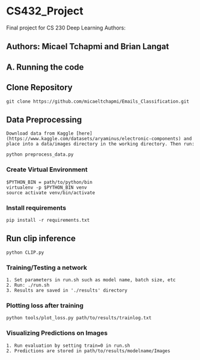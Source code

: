 # CS432_Project
Final project for CS 230 Deep Learning
Authors: 

## Authors: Micael Tchapmi and Brian Langat

## A. Running the code

## Clone Repository
    git clone https://github.com/micaeltchapmi/Emails_Classification.git

## Data Preprocessing
    Download data from Kaggle [here](https://www.kaggle.com/datasets/aryaminus/electronic-components) and place into a data/images directory in the working directory. Then run:

    python preprocess_data.py

### Create Virtual Environment
    $PYTHON_BIN = path/to/python/bin
    virtualenv -p $PYTHON_BIN venv
    source activate venv/bin/activate
   
### Install requirements
    pip install -r requirements.txt

## Run clip inference
    python CLIP.py

### Training/Testing a network
    1. Set parameters in run.sh such as model name, batch size, etc
    2. Run: ./run.sh
    3. Results are saved in './results' directory
    
### Plotting loss after training
    python tools/plot_loss.py path/to/results/trainlog.txt

### Visualizing Predictions on Images
    1. Run evaluation by setting train=0 in run.sh
    2. Predictions are stored in path/to/results/modelname/Images
